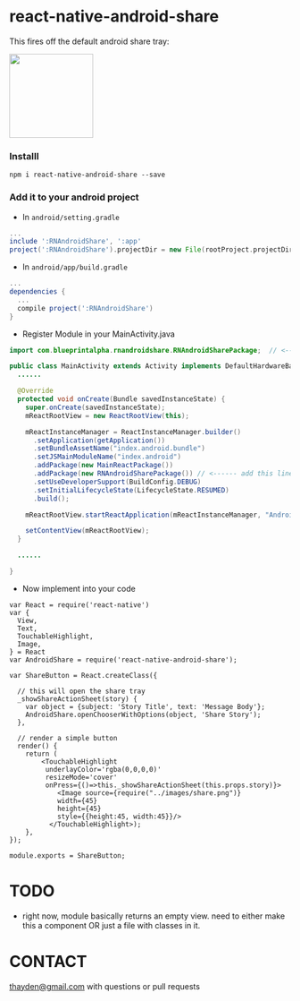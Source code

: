 # react-native-android-share

This fires off the default android share tray:

<img src="http://i.imgur.com/avnu4ir.png" width="150">

### Installl

```
npm i react-native-android-share --save
```

### Add it to your android project

* In `android/setting.gradle`

```gradle
...
include ':RNAndroidShare', ':app'
project(':RNAndroidShare').projectDir = new File(rootProject.projectDir, '../node_modules/react-native-android-share')
```

* In `android/app/build.gradle`

```gradle
...
dependencies {
  ...
  compile project(':RNAndroidShare')
}
```

* Register Module in your MainActivity.java

```java
import com.blueprintalpha.rnandroidshare.RNAndroidSharePackage;  // <--- import

public class MainActivity extends Activity implements DefaultHardwareBackBtnHandler {
  ......

  @Override
  protected void onCreate(Bundle savedInstanceState) {
    super.onCreate(savedInstanceState);
    mReactRootView = new ReactRootView(this);

    mReactInstanceManager = ReactInstanceManager.builder()
      .setApplication(getApplication())
      .setBundleAssetName("index.android.bundle")
      .setJSMainModuleName("index.android")
      .addPackage(new MainReactPackage())
      .addPackage(new RNAndroidSharePackage()) // <------ add this line to your MainActivity class
      .setUseDeveloperSupport(BuildConfig.DEBUG)
      .setInitialLifecycleState(LifecycleState.RESUMED)
      .build();

    mReactRootView.startReactApplication(mReactInstanceManager, "AndroidRNSample", null);

    setContentView(mReactRootView);
  }

  ......

}
```

* Now implement into your code

```
var React = require('react-native')
var {
  View,
  Text,
  TouchableHighlight,
  Image,
} = React
var AndroidShare = require('react-native-android-share');

var ShareButton = React.createClass({

  // this will open the share tray
  _showShareActionSheet(story) {
    var object = {subject: 'Story Title', text: 'Message Body'};
    AndroidShare.openChooserWithOptions(object, 'Share Story');
  },

  // render a simple button
  render() {
    return (
        <TouchableHighlight
         underlayColor='rgba(0,0,0,0)'
         resizeMode='cover'
         onPress={()=>this._showShareActionSheet(this.props.story)}>
            <Image source={require("../images/share.png")}
            width={45}
            height={45}
            style={{height:45, width:45}}/>
          </TouchableHighlight>);
    },
});

module.exports = ShareButton;

```

TODO
=====================
* right now, module basically returns an empty view. need to either make this a component OR just a file with classes in it.

CONTACT
====================
thayden@gmail.com with questions or pull requests
